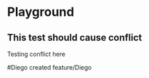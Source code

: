 # Playground

## This test should cause conflict
Testing conflict here

#Diego created feature/Diego
